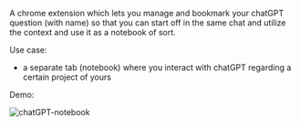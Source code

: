 A chrome extension which lets you manage and bookmark your chatGPT question (with name) so that you can start off in the same chat and utilize the context and use it as a notebook of sort.


Use case:

- a separate tab (notebook) where you interact with chatGPT regarding a certain project of yours


Demo:

![chatGPT-notebook](screencast.gif)



